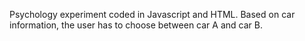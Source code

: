 Psychology experiment coded in Javascript and HTML. Based on car information, the user has to choose between car A and car B.
